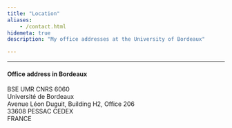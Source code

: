 ```yaml
---
title: "Location"
aliases:
    - /contact.html
hidemeta: true
description: "My office addresses at the University of Bordeaux"

---
```


---

#### Office address in Bordeaux



BSE  UMR CNRS 6060  
Université de Bordeaux  
Avenue Léon Duguit, Building H2, Office 206   
33608 PESSAC CEDEX  
FRANCE

